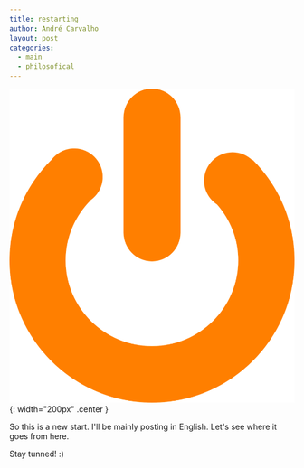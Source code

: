 ```yaml
---
title: restarting
author: André Carvalho
layout: post
categories:
  - main
  - philosofical
---
```


![power button](/img/2015-03-29/button-305751_1280.png){: width="200px" .center }

So this is a new start. I'll be mainly posting in English.
Let's see where it goes from here.

Stay tunned! :)
